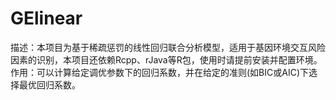 # GElinear
描述：本项目为基于稀疏惩罚的线性回归联合分析模型，适用于基因环境交互风险因素的识别，本项目还依赖Rcpp、rJava等R包，使用时请提前安装并配置环境。
作用：可以计算给定调优参数下的回归系数，并在给定的准则(如BIC或AIC)下选择最优回归系数。
